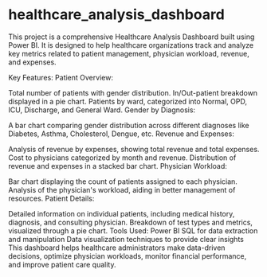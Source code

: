 # healthcare_analysis_dashboard
This project is a comprehensive Healthcare Analysis Dashboard built using Power BI. It is designed to help healthcare organizations track and analyze key metrics related to patient management, physician workload, revenue, and expenses.

Key Features:
Patient Overview:

Total number of patients with gender distribution.
In/Out-patient breakdown displayed in a pie chart.
Patients by ward, categorized into Normal, OPD, ICU, Discharge, and General Ward.
Gender by Diagnosis:

A bar chart comparing gender distribution across different diagnoses like Diabetes, Asthma, Cholesterol, Dengue, etc.
Revenue and Expenses:

Analysis of revenue by expenses, showing total revenue and total expenses.
Cost to physicians categorized by month and revenue.
Distribution of revenue and expenses in a stacked bar chart.
Physician Workload:

Bar chart displaying the count of patients assigned to each physician.
Analysis of the physician's workload, aiding in better management of resources.
Patient Details:

Detailed information on individual patients, including medical history, diagnosis, and consulting physician.
Breakdown of test types and metrics, visualized through a pie chart.
Tools Used:
Power BI
SQL for data extraction and manipulation
Data visualization techniques to provide clear insights
This dashboard helps healthcare administrators make data-driven decisions, optimize physician workloads, monitor financial performance, and improve patient care quality.
